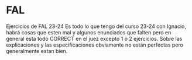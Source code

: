# FAL
Ejercicios de FAL 23-24 
Es todo lo que tengo del curso 23-24 con Ignacio, habrá cosas que esten mal y algunos enunciados que falten pero en general esta todo CORRECT en el juez excepto 1 o 2 ejercicios. Sobre las explicaciones y las especificaciones obviamente no están perfectas pero generalmente estan bien.
